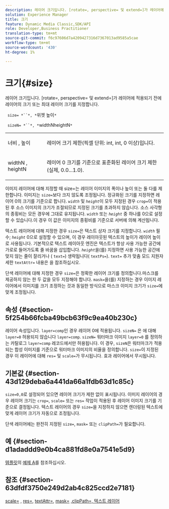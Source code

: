 ```yaml
---
description: 레이어 크기입니다. [rotate=, perspective= 및 extend=]가 레이어에 적용되기 전에 레이어의 크기 또는 최대 레이어 크기를 지정합니다.
solution: Experience Manager
title: 크기
feature: Dynamic Media Classic,SDK/API
role: Developer,Business Practitioner
translation-type: tm+mt
source-git-commit: f6c97606d7a4209427316d7367013ad9585a5cae
workflow-type: tm+mt
source-wordcount: '430'
ht-degree: 1%

---
```



# 크기{#size}

레이어 크기입니다. [rotate=, perspective= 및 extend=]가 레이어에 적용되기 전에 레이어의 크기 또는 최대 레이어 크기를 지정합니다.

` size= *``*, *`위젯 높이`*`

` sizeN= *``*, *`widthNheightN`*`

<table id="simpletable_FBE17D736F93485AA0053BF447B4CC9F"> 
 <tr class="strow"> 
  <td class="stentry"> <p> <span class="codeph"> <span class="varname"> 너비  </span>,  <span class="varname"> 높이  </span> </span> </p> </td> 
  <td class="stentry"> <p>레이어 크기 제한(픽셀 단위: int, int, 0 이상)입니다. </p> </td> 
 </tr> 
 <tr class="strow"> 
  <td class="stentry"> <p> <span class="codeph"> <span class="varname"> widthN  </span>,  <span class="varname"> heightN  </span> </span> </p> </td> 
  <td class="stentry"> <p>레이어 0 크기를 기준으로 표준화된 레이어 크기 제한(실제, 0.0...1.0). </p> </td> 
 </tr> 
</table>

이미지 레이어에 대해 지정할 때 size=는 레이어 이미지의 폭이나 높이 또는 둘 다를 제한합니다. 이미지는 `size=`보다 크지 않도록 조정됩니다. 정규화된 크기를 지정하면 레이어 0의 크기를 기준으로 합니다. *`width`* 및 *`height`*&#x200B;이 모두 지정된 경우 `crop=`이 적용된 후 소스 이미지의 크기가 조절되므로 지정된 크기를 초과하지 않습니다. 소스 사각형의 종횡비는 모든 경우에 그대로 유지됩니다. *`width`* 또는 *`height`* 중 하나를 0으로 설정할 수 있습니다.이 경우 이 값은 이미지의 종횡비를 기준으로 서버에 의해 계산됩니다.

텍스트 레이어에 대해 지정한 경우 `size=`은 텍스트 상자 크기를 지정합니다. *`width`* 필수; *`height`* 0으로 설정할 수 있으며, 이 경우 레이아웃된 텍스트의 높이가 레이어 높이로 사용됩니다. 기본적으로 텍스트 레이아웃 엔진은 텍스트가 항상 사용 가능한 공간에 가로로 들어가도록 줄 바꿈을 삽입합니다. *`height`*&#x200B;을(를) 지정하면 사용 가능한 공간에 맞지 않는 줄이 잘리거나 ( `text=`) 생략됩니다( `textPs=`). `text=` 추가 맞춤 모드 지원자세한  `textAttr=` 내용은 을 참조하십시오.

단색 레이어에 대해 지정한 경우 `size=`은 정확한 레이어 크기를 정의합니다.마스크를 제공하지 않는 한 두 값을 모두 지정해야 합니다. `mask=`을(를) 지정하는 경우 이미지 레이어에서 이미지를 크기 조정하는 것과 동일한 방식으로 마스크 이미지 크기가 `size=`에 맞게 조정됩니다.

## 속성 {#section-5f254b66fcba49bcb63f9c9ea40b230c}

레이어 속성입니다. `layer=comp`인 경우 레이어 0에 적용됩니다. `sizeN=` 은 에 대해  `layer=0` 허용되지 않습니다  `layer=comp`. `sizeN=` 워터마크 이미지 `layer=0` 를 정의하는 카탈로그  `layer=comp` 레코드에서만 허용됩니다. 이 경우, `sizeN`은 워터마크가 적용되는 합성 이미지를 기준으로 워터마크 이미지의 비율을 정의합니다. `size=`이 지정된 경우 이 레이어에 대해 `res=` 및 `scale=`가 무시됩니다. 효과 레이어에서 무시됩니다.

## 기본값 {#section-43d129deba6a441da66a1fdb63d1c85c}

`size=0,0`로 설정되어 있으면 레이어 크기가 제한 없이 표시됩니다. 이미지 레이어의 경우 레이어 크기는 `crop=`, `scale=` 또는 `res=` 작업이 적용된 후 레이어 이미지 크기를 기준으로 결정됩니다. 텍스트 레이어의 경우 `size=`을 지정하지 않으면 렌더링된 텍스트에 맞게 레이어 크기가 자동으로 조정됩니다.

단색 레이어에는 완전히 지정된 `size=`, `mask=` 또는 `clipPath=`가 필요합니다.

## 예 {#section-d1adaddd9e0b4ca881fd8e0a7541e5d9}

[템플릿](../../../../../is-api/http-ref/image-serving-api-ref/c-http-protocol-reference/c-templates/c-templates.md#concept-3cd2d2adae0e41b2979b9640244d4d3e)의 [예제 A](../../../../../is-api/http-ref/image-serving-api-ref/c-http-protocol-reference/c-templates/r-example-a.md#reference-c78ea82e8a1646738e764fa6685dfbac)를 참조하십시오.

## 참조 {#section-63dfdf3750e249d2ab4c825ccd2e7181}

[scale=](../../../../../is-api/http-ref/image-serving-api-ref/c-http-protocol-reference/c-command-reference/r-is-http-scale.md#reference-098c30cea1764f189e6f7c7e400cc065) ,  [res=](../../../../../is-api/http-ref/image-serving-api-ref/c-http-protocol-reference/c-command-reference/r-res.md#reference-3d6fe416801148dea0f786f2b5169e55),  [textAttr=](../../../../../is-api/http-ref/image-serving-api-ref/c-http-protocol-reference/c-command-reference/r-textattr.md#reference-ff00484fa3244286abeff34911f7ec0d),  [mask=](../../../../../is-api/http-ref/image-serving-api-ref/c-http-protocol-reference/c-command-reference/r-mask.md#reference-922254e027404fb890b850e2723ee06e)  [ ](../../../../../is-api/http-ref/image-serving-api-ref/c-http-protocol-reference/c-command-reference/r-clippath.md#reference-8139b1b52dc54749b51b109521ddf83d)  [,clipPath=, 텍스트 레이어](../../../../../is-api/http-ref/image-serving-api-ref/c-http-protocol-reference/c-text-formatting/r-text-layers.md#reference-47e78cfb18134db5ab09e17af14a6a8f)
